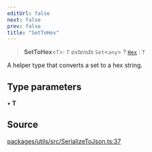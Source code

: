 ```yaml
---
editUrl: false
next: false
prev: false
title: "SetToHex"
---
```


> **SetToHex**\<`T`\>: `T` *extends* `Set`\<`any`\> ? [`Hex`](/reference/tevm/utils/type-aliases/hex/) : `T`

A helper type that converts a set to a hex string.

## Type parameters

• **T**

## Source

[packages/utils/src/SerializeToJson.ts:37](https://github.com/evmts/tevm-monorepo/blob/main/packages/utils/src/SerializeToJson.ts#L37)
